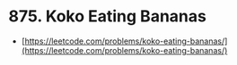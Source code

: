 # 875. Koko Eating Bananas

- [https://leetcode.com/problems/koko-eating-bananas/](https://leetcode.com/problems/koko-eating-bananas/)
